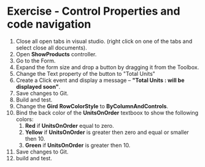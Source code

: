 ﻿# Exercise - Control Properties and code navigation

1. Close all open tabs in visual studio. (right click on one of the tabs and select close all documents). 
2. Open **ShowProducts** controller.
3. Go to the Form.
4. Expand the form size and drop a button by dragging it from the Toolbox.
5. Change the Text property of the button to "Total Units"
6. Create a Click event and display a message – **"Total Units : will be displayed soon"**.
7. Save changes to Git.
8. Build and test.
8. Change the **Gird** **RowColorStyle** to **ByColumnAndControls**.
9. Bind the back color of the **UnitsOnOrder** textboox to show the following colors:
    1.  **Red** if **UnitsOnOrder** equal to zero. 
    2.  **Yellow** if **UnitsOnOrder** is greater then zero and equal or smaller then 10.
    3.  **Green** if **UnitsOnOrder** is greater then 10.
10. Save changes to Git.
12. build and test.

